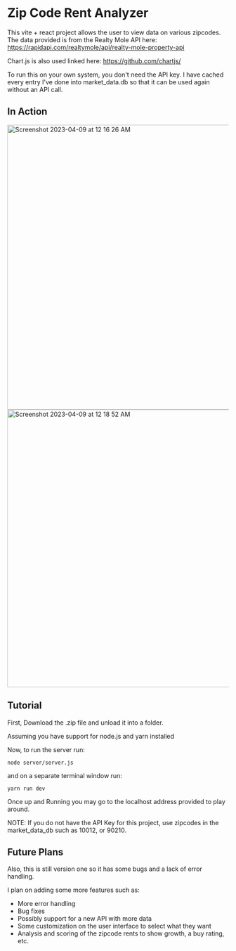 # Zip Code Rent Analyzer
This vite + react project allows the user to view data on various zipcodes. The data provided is from the Realty Mole API here: https://rapidapi.com/realtymole/api/realty-mole-property-api

Chart.js is also used linked here: https://github.com/chartjs/

To run this on your own system, you don't need the API key. I have cached every entry I've done into market_data.db so that it can be used again without an API call.

## In Action

<img width="648" alt="Screenshot 2023-04-09 at 12 16 26 AM" src="https://user-images.githubusercontent.com/67870706/230754127-3dd845ca-3d84-4322-962d-ea3bf688d753.png">
<img width="632" alt="Screenshot 2023-04-09 at 12 18 52 AM" src="https://user-images.githubusercontent.com/67870706/230754172-5795ab82-c41d-4232-b817-fb62e378be31.png">




## Tutorial
First, Download the .zip file and unload it into a folder.

Assuming you have support for node.js and yarn installed

Now, to run the server run: 

`node server/server.js`


and on a separate terminal window run:

`yarn run dev`

Once up and Running you may go to the localhost address provided to play around. 

NOTE: If you do not have the API Key for this project, use zipcodes in the market_data_db such as 10012, or 90210. 
## Future Plans

Also, this is still version one so it has some bugs and a lack of error handling. 

I plan on adding some more features such as:
* More error handling
* Bug fixes
* Possibly support for a new API with more data
* Some customization on the user interface to select what they want
* Analysis and scoring of the zipcode rents to show growth, a buy rating, etc.
